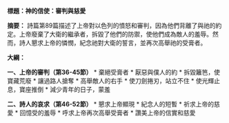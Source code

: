 **標題：神的信使：審判與慈愛**

**摘要：**
詩篇第89篇描述了上帝對以色列的憤怒和審判，因為他們背離了與祂的約定。上帝廢棄了大衛的繼承者，拆毀了他們的防禦，使他們成為敵人的羞辱。然而，詩人懇求上帝的憐憫，紀念祂對大衛的誓言，並再次高舉祂的受膏者。

**大綱：**

**一、上帝的審判（第36-45節）**
    * 棄絕受膏者
    * 厭惡與僕人的約
    * 拆毀籬笆，使寶藏荒廢
    * 讓過路人搶奪
    * 高舉敵人的右手
    * 使刀劍捲刃，站立不住
    * 使光輝止息，寶座推倒
    * 減少青年的日子，蒙羞

**二、詩人的哀求（第46-52節）**
    * 懇求上帝顯現
    * 紀念人的短暫
    * 祈求上帝的慈愛
    * 回憶受的羞辱
    * 呼求上帝再次高舉受膏者
    * 讚美上帝的信實和慈愛